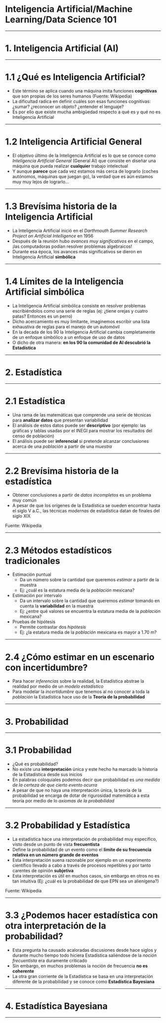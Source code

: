# Inteligencia Artificial/Machine Learning/Data Science 101

---

# 1. Inteligencia Artificial (AI)

---

# 1.1 ¿Qué es Inteligencia Artificial?

* Este término se aplica cuando una máquina imita funciones **cognitivas** que son propias de los seres humanos (Fuente: Wikipedia)
* La dificultad radica en definir cuáles son esas funciones cognitivas: ¿sumar? ¿reconocer un objeto? ¿entender el lenguaje?
* Es por ello que existe mucha ambigüedad respecto a qué es y qué no es Inteligencia Artificial

---

# 1.2 Inteligencia Artificial General

* El objetivo último de la Inteligencia Artificial es lo que se conoce como *Inteligencia Artificial General* (General AI) que consiste en diseñar una máquina que pueda realizar **cualquier** trabajo intelectual
* Y aunque **parece** que cada vez estamos más cerca de lograrlo (coches autónomos, máquinas que juegan go), la verdad que es aún estamos muy muy lejos de lograrlo...

---

# 1.3 Brevísima historia de la Inteligencia Artificial

* La Inteligencia Artificial inició en el *Darthmouth Summer Research Project on Artificial Intelligence* en 1956
* Después de la reunión hubo *avances muy significativos* en el campo, ¡las computadoras podían resolver problemas algebraicos!
* Durante esa época, los avances más significativos se dieron en Inteligencia Artificial **simbólica**

---

# 1.4 Límites de la Inteligencia Artificial simbólica

* La Inteligencia Artificial simbólica consiste en resolver problemas escribiéndolos como una serie de reglas (ej: ¿tiene orejas y cuatro patas? Entonces es  un perro)
* Dicho acercamiento es muy limitante, imaginemos escribir una lista exhaustiva de reglas para el manejo de un automóvil
* En la decada de los 90 la Inteligencia Artificial cambia completamente de un enfoque simbólico a un enfoque de uso de datos
* O dicho de otra manera: **en los 90 la comunidad de AI descubrió la Estadística**


---

# 2. Estadística

---

# 2.1 Estadística

* Una rama de las matemáticas que comprende una serie de técnicas para **analizar datos** que presentan variabilidad
* El análisis de estos datos puede ser **descriptivo** (por ejemplo: las gráficas y tablas usadas por el INEGI para mostrar los resultados del censo de población)
* El análisis puede ser **inferencial** si pretende alcanzar conclusiones acerca de una *población* a partir de una *muestra*

---

# 2.2 Brevísima historia de la estadística

* Obtener conclusiones a partir de *datos incompletos* es un problema muy común
* A pesar de que los orígenes de la Estadística se oueden encontrar hasta el siglo V a.C., las técnicas *modernas* de estadística datan de finales del siglo XIX

Fuente: Wikipedia

---

# 2.3 Métodos estadísticos tradicionales

* Estimación puntual
	* Da un número sobre la cantidad que queremos *estimar* a partir de la muestra
	* Ej: ¿cuál es la estatura media de la *población* mexicana?
* Estimación por intervalo
	* Da un intervalo sobre la cantidad que queremos *estimar* tomando en cuenta la **variabilidad** en la muestra
	* Ej: ¿entre qué valores se encuentra la estatura media de la *población* mexicana?
* Pruebas de hipótesis
	* Permite contrastar dos *hipótesis*
	* Ej: ¿la estatura media de la *población* mexicana es mayor a 1.70 m?

---

# 2.4 ¿Cómo estimar en un escenario con incertidumbre?

* Para hacer *inferencias* sobre la realidad, la Estadística abstrae la realidad por medio de un *modelo estadístico*
* Para modelar la *incertidumbre* que tenemos al no conocer a toda la *población* la Estadística hace uso de la **Teoría de la probabilidad**

---

# 3. Probabilidad

---

# 3.1 Probabilidad

* ¿Qué es probabilidad?
* No existe una **interpretación** única y este hecho ha marcado la historia de la Estadística desde sus inicios
* En palabras coloquiales podemos decir que probabilidad es *una medida de la certeza de que cierto evento ocurra*
* A pesar de que no haya una interpretación única, la teoría de la probabilidad se encarga de dotar de rigurosidad matemática a esta teoría por medio de lo *axiomas de la probabilidad*

---

# 3.2 Probabilidad y Estadística

* La estadística hace una interpretación de probabilidad muy específico, visto desde un punto de vista **frecuentista**
* Define la probabilidad de un evento como el **limite de su frecuencia relativa en un número grande de eventos**
* Esta interpretación suena razonable por ejemplo en un experimento científico llevado a cabo a través de procesos repetibles y por tanto carentes de opinión **subjetiva**
* Esta interpretación es útil en muchos casos, sin embargo en otros no es tan intuitiva (Ej: ¿cuál es la probabilidad de que EPN sea un alienígena?)

Fuente: Wikipedia

---

# 3.3 ¿Podemos hacer estadística con otra interpretación de la probabilidad?

* Esta pregunta ha causado acaloradas discusiones desde hace siglos y durante mucho tiempo todo hiciera Estadística saliéndose de la *noción frecuentista* era duramente criticado
* Sin embargo, en muchos problemas la noción de frecuencia **no es coherente**
* La otra gran corriente de la Estadística se basa en una interpretación diferente de la probabilidad y se conoce como **Estadística Bayesiana**

---

# 4. Estadística Bayesiana

---